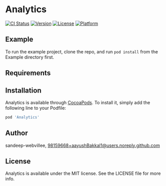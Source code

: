 # Analytics

[![CI Status](https://img.shields.io/travis/sandeep-webvillee/Analytics.svg?style=flat)](https://travis-ci.org/sandeep-webvillee/Analytics)
[![Version](https://img.shields.io/cocoapods/v/Analytics.svg?style=flat)](https://cocoapods.org/pods/Analytics)
[![License](https://img.shields.io/cocoapods/l/Analytics.svg?style=flat)](https://cocoapods.org/pods/Analytics)
[![Platform](https://img.shields.io/cocoapods/p/Analytics.svg?style=flat)](https://cocoapods.org/pods/Analytics)

## Example

To run the example project, clone the repo, and run `pod install` from the Example directory first.

## Requirements

## Installation

Analytics is available through [CocoaPods](https://cocoapods.org). To install
it, simply add the following line to your Podfile:

```ruby
pod 'Analytics'
```

## Author

sandeep-webvillee, 98159668+aayushBakkal1@users.noreply.github.com

## License

Analytics is available under the MIT license. See the LICENSE file for more info.
